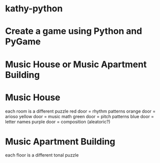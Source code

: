 # kathy-python
# Create a game using Python and PyGame

# Music House or Music Apartment Building

# Music House
each room is a different puzzle
red door = rhythm patterns
orange door = arioso
yellow door = music math
green door = pitch patterns
blue door = letter names
purple door = composition (aleatoric?)

# Music Apartment Building
each floor is a different tonal puzzle

